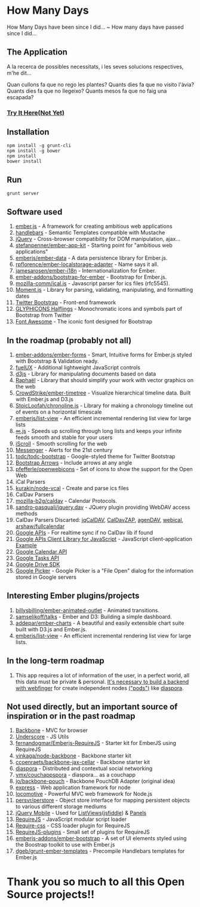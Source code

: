 # How Many Days #
How Many Days have been since I did... ~ How many days have passed since I did...

## The Application ##
A la recerca de possibles necessitats,
 i les seves solucions respectives, m'he dit...

Quan cullons fa que no rego les plantes?
Quants dies fa que no visito l'àvia?
Quants dies fa que no llegeixo?
Quants mesos fa que no faig una escapada?

### [Try It Here(Not Yet)](http://github.com) ###

## Installation ##
```
npm install -g grunt-cli
npm install -g bower
npm install
bower install
```

## Run ##
```
grunt server
```


## Software used ##
1. [ember.js](http://emberjs.com/) - A framework for creating ambitious web applications
2. [handlebars](http://handlebarsjs.com/) - Semantic Templates compatible with Mustache
3. [jQuery](http://jquery.com/) - Cross-browser compatibility for DOM manipulation, ajax...
4. [stefanpenner/ember-app-kit](http://iamstef.net/ember-app-kit/) - Starting point for "ambitious web applications"
5. [emberjs/ember-data](https://github.com/emberjs/data) - A data persistence library for Ember.js.
6. [rpflorence/ember-localstorage-adapter](https://github.com/rpflorence/ember-localstorage-adapter) - Name says it all.
7. [jamesarosen/ember-i18n](https://github.com/jamesarosen/ember-i18n) - Internationalization for Ember.
8. [ember-addons/bootstrap-for-ember](https://github.com/ember-addons/bootstrap-for-ember) - Bootstrap for Ember.js.
9. [mozilla-comm/ical.js](https://github.com/mozilla-comm/ical.js) - Javascript parser for ics files (rfc5545).
10. [Moment.js](http://momentjs.com/) - Library for parsing, validating, manipulating, and formatting dates
11. [Twitter Bootstrap](http://getbootstrap.com/2.3.2/) - Front-end framework
12. [GLYPHICONS Halflings](http://glyphicons.com/) - Monochromatic icons and symbols part of Bootstrap from Twitter
13. [Font Awesome](http://fortawesome.github.io/Font-Awesome/) - The iconic font designed for Bootstrap


## In the roadmap (probably not all) ##
1. [ember-addons/ember-forms](https://github.com/ember-addons/ember-forms) - Smart, Intuitive forms for Ember.js styled with Bootstrap & Validation ready.
2. [fuelUX](http://exacttarget.github.io/fuelux) - Additional lightweight JavaScript controls
3. [d3js](http://d3js.org/) - Library for manipulating documents based on data
4. [Raphaël](http://raphaeljs.com/) - Library that should simplify your work with vector graphics on the web
5. [CrowdStrike/ember-timetree](https://github.com/CrowdStrike/ember-timetree) - Visualize hierarchical timeline data. Built with Ember.js and D3.js
6. [StoicLoofah/chronoline.js](https://github.com/StoicLoofah/chronoline.js) - Library for making a chronology timeline out of events on a horizontal timescale
7. [emberjs/list-view](https://github.com/emberjs/list-view) - An efficient incremental rendering list view for large lists
8. [∞.js](http://airbnb.github.io/infinity/) - Speeds up scrolling through long lists and keeps your infinite feeds smooth and stable for your users
9. [iScroll](http://cubiq.org/) - Smooth scrolling for the web
10. [Messenger](http://github.hubspot.com/messenger/) - Alerts for the 21st century
11. [todc/todc-bootstrap](https://github.com/todc/todc-bootstrap) - Google-styled theme for Twitter Bootstrap
12. [Bootstrap Arrows](http://bootstrap-arrows.iarfhlaith.com/) - Include arrows at any angle
13. [pfefferle/openwebicons](https://github.com/pfefferle/openwebicons) - Set of icons to show the support for the Open Web
14. iCal Parsers
  1. [kurakin/node-vcal](https://github.com/kurakin/node-vcal) - Create and parse ics files
15. CalDav Parsers
  1. [mozilla-b2g/caldav](https://github.com/mozilla-b2g/caldav) - Calendar Protocols.
  2. [sandro-pasquali/jquery.dav](https://github.com/sandro-pasquali/jquery.dav) - JQuery plugin providing WebDAV access methods
16. CalDav Parsers Discarted: [jqCalDAV](https://gitorious.org/jqcaldav), [CalDavZAP](http://www.inf-it.com/open-source/clients/caldavzap/), [agenDAV](http://agendav.org/), [webical](https://code.google.com/p/webical/), [arshaw/fullcalendar](https://github.com/arshaw/fullcalendar)
17. [Google APIs](https://developers.google.com/google-apps/app-apis) - For realtime sync if no CalDav lib if found
  1. [Google APIs Client Library for JavaScript](https://developers.google.com/api-client-library/javascript/) - JavaScript client-application [Example](https://developers.google.com/api-client-library/javascript/start/start-js)
  2. [Google Calendar API](https://developers.google.com/google-apps/calendar/)
  3. [Google Tasks API](https://developers.google.com/google-apps/tasks/)
  4. [Google Drive SDK](https://developers.google.com/drive/quickstart-js)
  5. [Google Picker](https://developers.google.com/picker/docs) - Google Picker is a "File Open" dialog for the information stored in Google servers


## Interesting Ember plugins/projects ##
1. [billysbilling/ember-animated-outlet](https://github.com/billysbilling/ember-animated-outlet) - Animated transitions.
2. [samselikoff/talks](https://github.com/samselikoff/talks) - Ember and D3: Building a simple dashboard.
3. [addepar/ember-charts](https://github.com/addepar/ember-charts) - A beautiful and easily extensible chart suite built with D3.js and Ember.js.
4. [emberjs/list-view](https://github.com/emberjs/list-view) - An efficient incremental rendering list view for large lists.


## In the long-term roadmap ##
1. This app requires a lot of information of the user, in a perfect world, all this data must be private & personal. [It's necessary to build a backend with webfinger](https://github.com/RedRudeBoy/HowManyBackendNodeDeprecated) for create independent nodes [("pods")](http://podupti.me/) like [diaspora](https://diasporafoundation.org/about).


## Not used directly, but an important source of inspiration or in the past roadmap ##
1. [Backbone](https://github.com/documentcloud/backbone) - MVC for browser
2. [Underscore](https://github.com/documentcloud/underscore) - JS Utils
3. [fernandogmar/Emberjs-RequireJS](https://github.com/fernandogmar/Emberjs-RequireJS) - Starter kit for EmberJS using RequireJS
4. [vinkaga/node-backbone](https://github.com/vinkaga/node-backbone) - Backbone starter kit
5. [ccoenraets/backbone-jax-cellar](https://github.com/ccoenraets/backbone-jax-cellar) - Backbone starter kit
6. [diaspora](https://github.com/diaspora/diaspora) - Distributed and contextual social networking
7. [vmx/couchappspora](https://github.com/vmx/couchappspora) - diaspora... as a couchapp
8. [jo/backbone-pouch](https://github.com/jo/backbone-pouch) - Backbone PouchDB Adapter (original idea)
9. [express](http://expressjs.com/) - Web application framework for node
10. [locomotive](http://expressjs.com/) - Powerful MVC web framework for Node.js
11. [persvr/perstore](https://github.com/persvr/perstore) - Object store interface for mapping persistent objects to various different storage mediums
12. [jQuery Mobile](http://jquerymobile.com/) - Used for [ListViews](http://demos.jquerymobile.com/1.4.0/listview-grid/listview-grid.html)([jsfiddle](http://jsfiddle.net/Shreerang/ggzHT/)) & [Panels](http://demos.jquerymobile.com/1.4.2/panel/)
13. [RequireJS](http://requirejs.org/) - JavaScript modular script loader
14. [Require-css](https://github.com/guybedford/require-css) - CSS loader plugin for RequireJS
15. [RequireJS-plugins](https://github.com/millermedeiros/requirejs-plugins) - Small set of plugins for RequireJS
16. [emberjs-addons/ember-bootstrap](https://github.com/emberjs-addons/ember-bootstrap) - A set of UI elements styled using the Boostrap toolkit to use with Ember.js
17. [dgeb/grunt-ember-templates](https://github.com/dgeb/grunt-ember-templates) - Precompile Handlebars templates for Ember.js


# Thank you so much to all this Open Source projects!!
